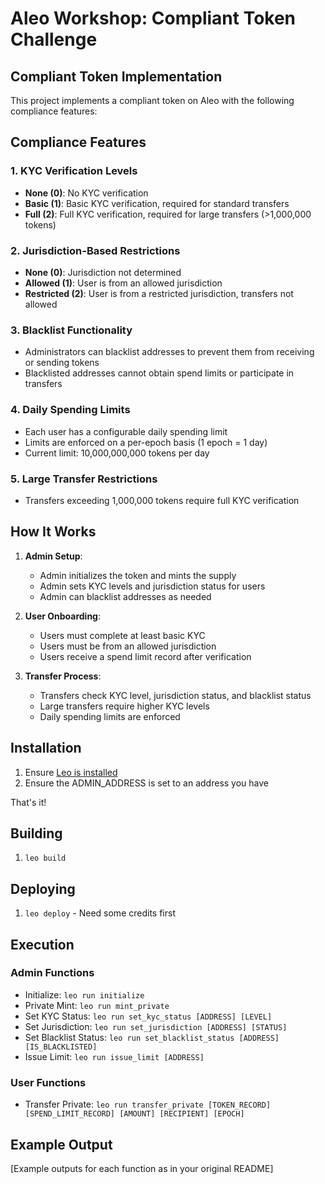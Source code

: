 # **Aleo Workshop: Compliant Token Challenge**  

## **Compliant Token Implementation**

This project implements a compliant token on Aleo with the following compliance features:

## **Compliance Features**

### 1. KYC Verification Levels
- **None (0)**: No KYC verification
- **Basic (1)**: Basic KYC verification, required for standard transfers
- **Full (2)**: Full KYC verification, required for large transfers (>1,000,000 tokens)

### 2. Jurisdiction-Based Restrictions
- **None (0)**: Jurisdiction not determined
- **Allowed (1)**: User is from an allowed jurisdiction
- **Restricted (2)**: User is from a restricted jurisdiction, transfers not allowed

### 3. Blacklist Functionality
- Administrators can blacklist addresses to prevent them from receiving or sending tokens
- Blacklisted addresses cannot obtain spend limits or participate in transfers

### 4. Daily Spending Limits
- Each user has a configurable daily spending limit
- Limits are enforced on a per-epoch basis (1 epoch = 1 day)
- Current limit: 10,000,000,000 tokens per day

### 5. Large Transfer Restrictions
- Transfers exceeding 1,000,000 tokens require full KYC verification

## **How It Works**

1. **Admin Setup**:
   - Admin initializes the token and mints the supply
   - Admin sets KYC levels and jurisdiction status for users
   - Admin can blacklist addresses as needed

2. **User Onboarding**:
   - Users must complete at least basic KYC
   - Users must be from an allowed jurisdiction
   - Users receive a spend limit record after verification

3. **Transfer Process**:
   - Transfers check KYC level, jurisdiction status, and blacklist status
   - Large transfers require higher KYC levels
   - Daily spending limits are enforced

## Installation

1. Ensure [Leo is installed](https://github.com/ProvableHQ/leo)
2. Ensure the ADMIN_ADDRESS is set to an address you have

That's it!

## Building

1. `leo build`

## Deploying

1. `leo deploy` - Need some credits first

## Execution

### Admin Functions

- Initialize: `leo run initialize`
- Private Mint: `leo run mint_private`
- Set KYC Status: `leo run set_kyc_status [ADDRESS] [LEVEL]`
- Set Jurisdiction: `leo run set_jurisdiction [ADDRESS] [STATUS]`
- Set Blacklist Status: `leo run set_blacklist_status [ADDRESS] [IS_BLACKLISTED]`
- Issue Limit: `leo run issue_limit [ADDRESS]`

### User Functions

- Transfer Private: `leo run transfer_private [TOKEN_RECORD] [SPEND_LIMIT_RECORD] [AMOUNT] [RECIPIENT] [EPOCH]`

## Example Output

[Example outputs for each function as in your original README]